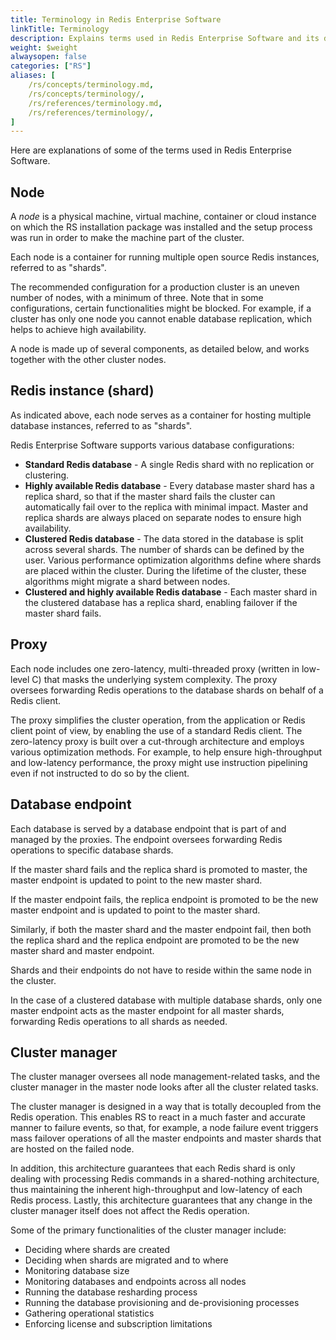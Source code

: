 ```yaml
---
title: Terminology in Redis Enterprise Software
linkTitle: Terminology
description: Explains terms used in Redis Enterprise Software and its docs.
weight: $weight
alwaysopen: false
categories: ["RS"]
aliases: [
    /rs/concepts/terminology.md,
    /rs/concepts/terminology/,
    /rs/references/terminology.md,
    /rs/references/terminology/,
]
---
```

Here are explanations of some of the terms used in Redis Enterprise Software.

## Node

A _node_ is a physical machine, virtual machine, container or cloud
instance on which the RS installation package was installed and the
setup process was run in order to make the machine part of the cluster.

Each node is a container for running multiple open source Redis
instances, referred to as "shards".

The recommended configuration for a production cluster is an uneven
number of nodes, with a minimum of three. Note that in some
configurations, certain functionalities might be blocked. For example,
if a cluster has only one node you cannot enable database replication,
which helps to achieve high availability.

A node is made up of several components, as detailed below, and works
together with the other cluster nodes.

## Redis instance (shard)

As indicated above, each node serves as a container for hosting multiple
database instances, referred to as "shards".

Redis Enterprise Software supports various database configurations:

- **Standard Redis database** - A single Redis shard with no
    replication or clustering.
- **Highly available Redis database** - Every database master shard
    has a replica shard, so that if the master shard fails the
    cluster can automatically fail over to the replica with minimal impact. Master and replica shards are always placed on separate
    nodes to ensure high availability.
- **Clustered Redis database** - The data stored in the database is
    split across several shards. The number of shards can be defined by
    the user. Various performance optimization algorithms define where
    shards are placed within the cluster. During the lifetime of the
    cluster, these algorithms might migrate a shard between nodes.
- **Clustered and highly available Redis database** - Each master shard
    in the clustered database has a replica shard, enabling failover if
    the master shard fails.

## Proxy

Each node includes one zero-latency, multi-threaded proxy
(written in low-level C) that masks the underlying system complexity. The
proxy oversees forwarding Redis operations to the database shards on
behalf of a Redis client.

The proxy simplifies the cluster operation, from the application or
Redis client point of view, by enabling the use of a standard Redis
client. The zero-latency proxy is built over a cut-through architecture
and employs various optimization methods. For example, to help ensure
high-throughput and low-latency performance, the proxy might use
instruction pipelining even if not instructed to do so by the client.

## Database endpoint

Each database is served by a database endpoint that is part of and
managed by the proxies. The endpoint oversees forwarding Redis
operations to specific database shards.

If the master shard fails and the replica shard is promoted to master, the
master endpoint is updated to point to the new master shard.

If the master endpoint fails, the replica endpoint is promoted to be the
new master endpoint and is updated to point to the master shard.

Similarly, if both the master shard and the master endpoint fail, then
both the replica shard and the replica endpoint are promoted to be the new
master shard and master endpoint.

Shards and their endpoints do not
have to reside within the same node in the cluster.

In the case of a clustered database with multiple database shards, only
one master endpoint acts as the master endpoint for all master shards,
forwarding Redis operations to all shards as needed.

## Cluster manager

The cluster manager oversees all node management-related tasks, and the
cluster manager in the master node looks after all the cluster related
tasks.

The cluster manager is designed in a way that is totally decoupled from
the Redis operation. This enables RS to react in a much faster and
accurate manner to failure events, so that, for example, a node failure
event triggers mass failover operations of all the master endpoints
and master shards that are hosted on the failed node.

In addition, this architecture guarantees that each Redis shard is only
dealing with processing Redis commands in a shared-nothing architecture,
thus maintaining the inherent high-throughput and low-latency of each
Redis process. Lastly, this architecture guarantees that any change in
the cluster manager itself does not affect the Redis operation.

Some of the primary functionalities of the cluster manager include:

- Deciding where shards are created
- Deciding when shards are migrated and to where
- Monitoring database size
- Monitoring databases and endpoints across all nodes
- Running the database resharding process
- Running the database provisioning and de-provisioning processes
- Gathering operational statistics
- Enforcing license and subscription limitations

